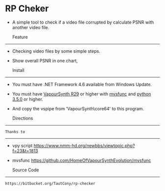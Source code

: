 # RP Cheker #

- A simple tool to check if a video file corrupted by calculate PSNR with another video file.

    Feature
--------------------

 - Checking video files by some simple steps.

 - Show overall PSNR in one chart,

    Install
--------------------

 - You must have .NET Framework 4.6 available from Windows Update.

 - You must have [VapourSynth R29](https://github.com/vapoursynth/vapoursynth/releases) or higher with [mvsfunc](https://github.com/HomeOfVapourSynthEvolution/mvsfunc/releases) and [python 3.5.0](https://www.python.org/downloads/) or higher.

 - And copy the vspipe from 'VapourSynth\core64' to this program.

    Directions
--------------------

    Thanks to
--------------------

 - vpy script
    https://www.nmm-hd.org/newbbs/viewtopic.php?f=23&t=1813
 - mvsfunc
    https://github.com/HomeOfVapourSynthEvolution/mvsfunc

    
    Source Code
--------------------
    https://bitbucket.org/TautCony/rp-checker